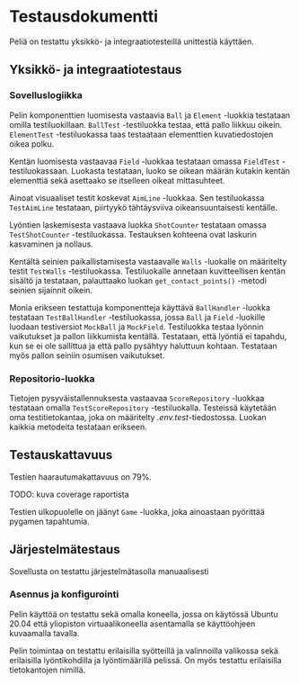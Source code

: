 # Testausdokumentti

Peliä on testattu yksikkö- ja integraatiotesteillä unittestiä käyttäen.

## Yksikkö- ja integraatiotestaus

### Sovelluslogiikka

Pelin komponenttien luomisesta vastaavia `Ball` ja `Element` -luokkia testataan omilla testiluokillaan. `BallTest` -testiluokka testaa, että pallo liikkuu oikein. `ElementTest` -testiluokassa taas testaataan elementtien kuvatiedostojen oikea polku.

Kentän luomisesta vastaavaa `Field` -luokkaa testataan omassa `FieldTest` -testiluokassaan. Luokasta testataan, luoko se oikean määrän kutakin kentän elementtiä sekä asettaako se itselleen oikeat mittasuhteet.

Ainoat visuaaliset testit koskevat `AimLine` -luokkaa. Sen testiluokassa `TestAimLine` testataan, piirtyykö tähtäysviiva oikeansuuntaisesti kentälle.

Lyöntien laskemisesta vastaava luokka `ShotCounter` testataan omassa `TestShotCounter` -testiluokassa. Testauksen kohteena ovat laskurin kasvaminen ja nollaus.

Kentältä seinien paikallistamisesta vastaavalle `Walls` -luokalle on määritelty testit `TestWalls` -testiluokassa. Testiluokalle annetaan kuvitteellisen kentän sisältö ja testataan, palauttaako luokan `get_contact_points()` -metodi seinien sijainnit oikein.

Monia erikseen testattuja komponentteja käyttävä `BallHandler` -luokka testataan `TestBallHandler` -testiluokassa, jossa `Ball` ja `Field` -luokille luodaan testiversiot `MockBall` ja `MockField`. Testiluokka testaa lyönnin vaikutukset ja pallon liikkumista kentällä. Testataan, että lyöntiä ei tapahdu, kun se ei ole sallittua ja että pallo pysähtyy haluttuun kohtaan. Testataan myös pallon seiniin osumisen vaikutukset.

### Repositorio-luokka

Tietojen pysyväistallennuksesta vastaavaa `ScoreRepository` -luokkaa testataan omalla `TestScoreRepository` -testiluokalla. Testeissä käytetään oma testitietokantaa, joka on määritelty _.env.test_-tiedostossa. Luokan kaikkia metodeita testataan erikseen.

## Testauskattavuus

Testien haarautumakattavuus on 79%.

TODO: kuva coverage raportista

Testien ulkopuolelle on jäänyt `Game` -luokka, joka ainoastaan pyörittää pygamen tapahtumia.

## Järjestelmätestaus

Sovellusta on testattu järjestelmätasolla manuaalisesti

### Asennus ja konfigurointi

Pelin käyttöä on testattu sekä omalla koneella, jossa on käytössä Ubuntu 20.04 että yliopiston virtuaalikoneella asentamalla se käyttöohjeen kuvaamalla tavalla.

Pelin toimintaa on testattu erilaisilla syötteillä ja valinnoilla valikossa sekä erilaisilla lyöntikohdilla ja lyöntimäärillä pelissä. On myös testattu erilaisilla tietokantojen nimillä.

